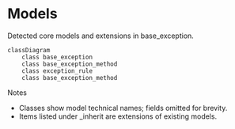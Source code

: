 # Models

Detected core models and extensions in base_exception.

```mermaid
classDiagram
    class base_exception
    class base_exception_method
    class exception_rule
    class base_exception_method
```

Notes
- Classes show model technical names; fields omitted for brevity.
- Items listed under _inherit are extensions of existing models.
